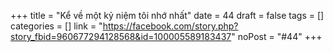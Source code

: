 ﻿+++
title = "Kể về một kỷ niệm tôi nhớ nhất"
date = 44
draft = false
tags = []
categories = []
link = "https://facebook.com/story.php?story_fbid=960677294128568&id=100005589183437"
noPost = "#44"
+++
